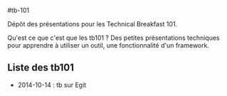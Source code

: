 #tb-101

Dépôt des présentations pour les Technical Breakfast 101. 

Qu'est ce que c'est que les tb101 ? Des petites présentations techniques pour apprendre à utiliser un outil, une fonctionnalité d'un framework.


## Liste des tb101

*   2014-10-14 : tb sur Egit

